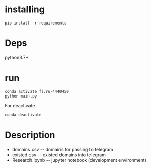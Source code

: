 # installing

    pip install -r requirements
    
# Deps

python3.7+
    
# run

    conda activate fl.ru-4440450
    python main.py

For deactivate 

    conda deactivate

# Description

* domains.csv -- domains for passing to telegram
* existed.csv -- existed domains into telegram
* Research.ipynb -- jupyter notebook (development environment)
